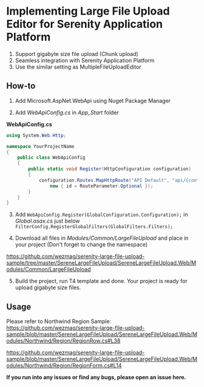 # Implementing Large File Upload Editor for Serenity Application Platform

1. Support gigabyte size file upload (Chunk upload)
2. Seamless integration with Serenity Application Platform
3. Use the similar setting as MultipleFileUploadEditor

## How-to
1. Add Microsoft.AspNet.WebApi using Nuget Package Manager

2. Add _WebApiConfig.cs_ in _App_Start_ folder

**WebApiConfig.cs**
```C#
using System.Web.Http;

namespace YourProjectName
{
    public class WebApiConfig
    {
        public static void Register(HttpConfiguration configuration)
        {
            configuration.Routes.MapHttpRoute("API Default", "api/{controller}/{id}",
                new { id = RouteParameter.Optional });
        }
    }
}

```

3. Add `WebApiConfig.Register(GlobalConfiguration.Configuration);` in _Global.asax.cs_ just below `FilterConfig.RegisterGlobalFilters(GlobalFilters.Filters);`

4. Download all files in _Modules/Common/LargeFileUpload_ and place in your project (Don't forget to change the namespace)

https://github.com/wezmag/serenity-large-file-upload-sample/tree/master/SereneLargeFileUpload/SereneLargeFileUpload.Web/Modules/Common/LargeFileUpload

5. Build the project, run T4 template and done. Your project is ready for upload gigabyte size files.

## Usage

Please refer to Northwind Region Sample:
https://github.com/wezmag/serenity-large-file-upload-sample/blob/master/SereneLargeFileUpload/SereneLargeFileUpload.Web/Modules/Northwind/Region/RegionRow.cs#L38

https://github.com/wezmag/serenity-large-file-upload-sample/blob/master/SereneLargeFileUpload/SereneLargeFileUpload.Web/Modules/Northwind/Region/RegionForm.cs#L14

**If you run into any issues or find any bugs, please open an issue here.**


